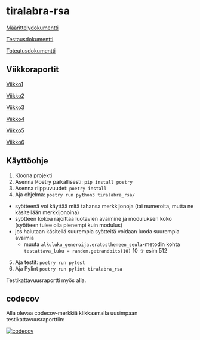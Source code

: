 # tiralabra-rsa

[Määrittelydokumentti](https://github.com/joonakauranen/tiralabra-rsa/blob/main/dokumentaatio/maarittelydokumentti.md)

[Testausdokumentti](https://github.com/joonakauranen/tiralabra-rsa/blob/main/dokumentaatio/testausdokumentti.md)

[Toteutusdokumentti](https://github.com/joonakauranen/tiralabra-rsa/blob/main/dokumentaatio/toteutusdokumentti.md)

## Viikkoraportit

[Viikko1](https://github.com/joonakauranen/tiralabra-rsa/blob/main/dokumentaatio/viikkoraportit/Viikkoraportti1.md)

[Viikko2](https://github.com/joonakauranen/tiralabra-rsa/blob/main/dokumentaatio/viikkoraportit/Viikkoraportti2.md)

[Viikko3](https://github.com/joonakauranen/tiralabra-rsa/blob/main/dokumentaatio/viikkoraportit/Viikkoraportti3.md)

[Viikko4](https://github.com/joonakauranen/tiralabra-rsa/blob/main/dokumentaatio/viikkoraportit/Viikkoraportti4.md)

[Viikko5](https://github.com/joonakauranen/tiralabra-rsa/blob/main/dokumentaatio/viikkoraportit/Viikkoraportti5.md)

[Viikko6](https://github.com/joonakauranen/tiralabra-rsa/blob/main/dokumentaatio/viikkoraportit/Viikkoraportti6.md)

## Käyttöohje

1. Kloona projekti
2. Asenna Poetry paikallisesti: ```pip install poetry```
3. Asenna riippuvuudet: ```poetry install```
4. Aja ohjelma: ```poetry run python3 tiralabra_rsa/```
  - syötteenä voi käyttää mitä tahansa merkkijonoja (tai numeroita, mutta ne käsitellään merkkijonoina)
  - syötteen kokoa rajoittaa luotavien avaimine ja moduluksen koko (syötteen tulee olla pienempi kuin modulus)
  - jos halutaan käsitellä suurempia syötteitä voidaan luoda suurempia avaimia
    - muuta ```alkuluku_generoija.eratostheneen_seula```-metodin kohta ```testattava_luku = random.getrandbits(10)``` 10 -> esim 512
5. Aja testit: ```poetry run pytest```
6. Aja Pylint ```poetry run pylint tiralabra_rsa```

Testikattavuusraportti myös alla.

## codecov

Alla olevaa codecov-merkkiä klikkaamalla uusimpaan testikattavuusraporttiin:

[![codecov](https://codecov.io/gh/joonakauranen/tiralabra-rsa/branch/main/graph/badge.svg?token=0Z1448E5ED)](https://codecov.io/gh/joonakauranen/tiralabra-rsa)
